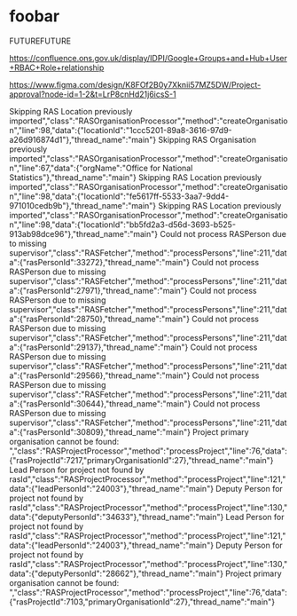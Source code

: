 # foobar

FUTUREFUTURE

https://confluence.ons.gov.uk/display/IDPI/Google+Groups+and+Hub+User+RBAC+Role+relationship

https://www.figma.com/design/K8FOf2B0y7Xknii57MZ5DW/Project-approval?node-id=1-2&t=LrP8cnHd21j6icsS-1


Skipping RAS Location previously imported","class":"RASOrganisationProcessor","method":"createOrganisation","line":98,"data":{"locationId":"1ccc5201-89a8-3616-97d9-a26d916874d1"},"thread_name":"main"}
Skipping RAS Organisation previously imported","class":"RASOrganisationProcessor","method":"createOrganisation","line":67,"data":{"orgName":"Office for National Statistics"},"thread_name":"main"}
Skipping RAS Location previously imported","class":"RASOrganisationProcessor","method":"createOrganisation","line":98,"data":{"locationId":"fe5617ff-5533-3aa7-9dd4-971010cedb9b"},"thread_name":"main"}
Skipping RAS Location previously imported","class":"RASOrganisationProcessor","method":"createOrganisation","line":98,"data":{"locationId":"bb5fd2a3-d56d-3693-b525-913ab98dce96"},"thread_name":"main"}
Could not process RASPerson due to missing supervisor","class":"RASFetcher","method":"processPersons","line":211,"data":{"rasPersonId":33272},"thread_name":"main"}
Could not process RASPerson due to missing supervisor","class":"RASFetcher","method":"processPersons","line":211,"data":{"rasPersonId":27971},"thread_name":"main"}
Could not process RASPerson due to missing supervisor","class":"RASFetcher","method":"processPersons","line":211,"data":{"rasPersonId":28750},"thread_name":"main"}
Could not process RASPerson due to missing supervisor","class":"RASFetcher","method":"processPersons","line":211,"data":{"rasPersonId":29137},"thread_name":"main"}
Could not process RASPerson due to missing supervisor","class":"RASFetcher","method":"processPersons","line":211,"data":{"rasPersonId":29566},"thread_name":"main"}
Could not process RASPerson due to missing supervisor","class":"RASFetcher","method":"processPersons","line":211,"data":{"rasPersonId":30644},"thread_name":"main"}
Could not process RASPerson due to missing supervisor","class":"RASFetcher","method":"processPersons","line":211,"data":{"rasPersonId":30809},"thread_name":"main"}
Project primary organisation cannot be found: ","class":"RASProjectProcessor","method":"processProject","line":76,"data":{"rasProjectId":7217,"primaryOrganisationId":27},"thread_name":"main"}
Lead Person for project not found by rasId","class":"RASProjectProcessor","method":"processProject","line":121,"data":{"leadPersonId":"24003"},"thread_name":"main"}
Deputy Person for project not found by rasId","class":"RASProjectProcessor","method":"processProject","line":130,"data":{"deputyPersonId":"34633"},"thread_name":"main"}
Lead Person for project not found by rasId","class":"RASProjectProcessor","method":"processProject","line":121,"data":{"leadPersonId":"24003"},"thread_name":"main"}
Deputy Person for project not found by rasId","class":"RASProjectProcessor","method":"processProject","line":130,"data":{"deputyPersonId":"28662"},"thread_name":"main"}
Project primary organisation cannot be found: ","class":"RASProjectProcessor","method":"processProject","line":76,"data":{"rasProjectId":7103,"primaryOrganisationId":27},"thread_name":"main"}


